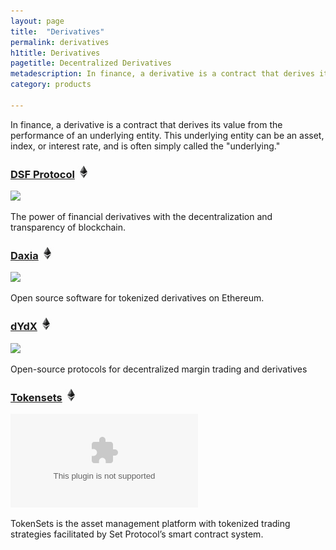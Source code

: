 ```yaml
---
layout: page
title:  "Derivatives"
permalink: derivatives
h1title: Derivatives
pagetitle: Decentralized Derivatives   
metadescription: In finance, a derivative is a contract that derives its value from the performance of an underlying entity. This underlying entity can be an asset, index, or interest rate, and is often simply called the underlying.
category: products

---
```


In finance, a derivative is a contract that derives its value from the performance of an underlying entity. This underlying entity can be an asset, index, or interest rate, and is often simply called the "underlying."

### [DSF Protocol](https://dsfprotocol.com/) ![](/images/ether.png)

![](//image.thum.io/get/width/500/crop/600/https://dsfprotocol.com/)

The power of financial derivatives with the decentralization and transparency of blockchain.

### [Daxia](https://www.daxia.us/) ![](/images/ether.png)

![](//image.thum.io/get/width/500/crop/600/https://www.daxia.us/)

Open source software for tokenized derivatives on Ethereum.

### [dYdX](https://dydx.exchange/) ![](/images/ether.png)

![](//image.thum.io/get/width/500/crop/600/https://dydx.exchange/)

Open-source protocols for decentralized margin trading and derivatives

### [Tokensets](https://www.tokensets.com) ![](/images/ether.png)

![](//image.thum.io/get/width/500/crop/600/https://www.tokensets.com)

TokenSets is the asset management platform with tokenized trading strategies facilitated by Set Protocol’s smart contract system.
